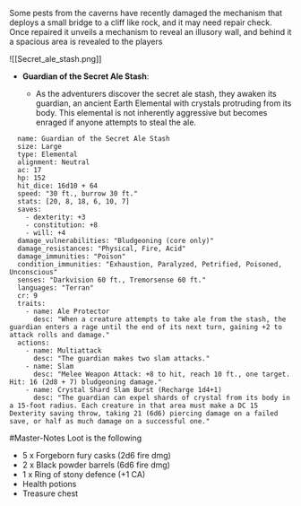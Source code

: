 
Some pests from the caverns have recently damaged the mechanism that deploys a small bridge to a cliff like rock, and it may need repair check. Once repaired it unveils a mechanism to reveal an illusory wall, and behind it a spacious area is revealed to the players

![[Secret_ale_stash.png]]


- **Guardian of the Secret Ale Stash**:
    
    - As the adventurers discover the secret ale stash, they awaken its guardian, an ancient Earth Elemental with crystals protruding from its body. This elemental is not inherently aggressive but becomes enraged if anyone attempts to steal the ale.


```statblock
  name: Guardian of the Secret Ale Stash
  size: Large
  type: Elemental
  alignment: Neutral
  ac: 17
  hp: 152
  hit_dice: 16d10 + 64
  speed: "30 ft., burrow 30 ft."
  stats: [20, 8, 18, 6, 10, 7]
  saves:
    - dexterity: +3
    - constitution: +8
    - will: +4
  damage_vulnerabilities: "Bludgeoning (core only)"
  damage_resistances: "Physical, Fire, Acid"
  damage_immunities: "Poison"
  condition_immunities: "Exhaustion, Paralyzed, Petrified, Poisoned, Unconscious"
  senses: "Darkvision 60 ft., Tremorsense 60 ft."
  languages: "Terran"
  cr: 9
  traits:
    - name: Ale Protector
      desc: "When a creature attempts to take ale from the stash, the guardian enters a rage until the end of its next turn, gaining +2 to attack rolls and damage."
  actions:
    - name: Multiattack
      desc: "The guardian makes two slam attacks."
    - name: Slam
      desc: "Melee Weapon Attack: +8 to hit, reach 10 ft., one target. Hit: 16 (2d8 + 7) bludgeoning damage."
    - name: Crystal Shard Slam Burst (Recharge 1d4+1)
      desc: "The guardian can expel shards of crystal from its body in a 15-foot radius. Each creature in that area must make a DC 15 Dexterity saving throw, taking 21 (6d6) piercing damage on a failed save, or half as much damage on a successful one."
```


#Master-Notes Loot is the following

- 5 x Forgeborn fury casks (2d6 fire dmg)
- 2 x Black powder barrels (6d6 fire dmg)
- 1 x Ring of stony defence (+1 CA)
- Health potions
- Treasure chest
